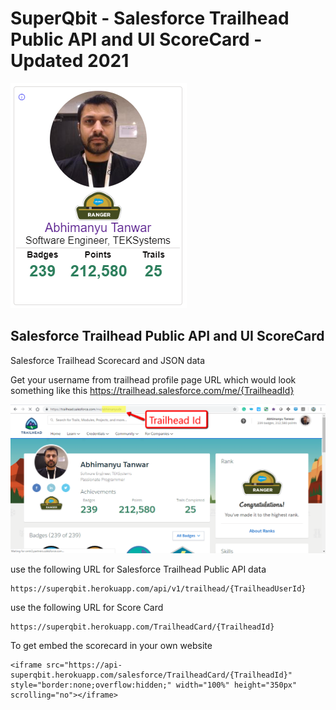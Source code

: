 # SuperQbit - Salesforce Trailhead Public API and UI ScoreCard - Updated 2021


![alt text](https://raw.githubusercontent.com/abhimanyud3dx/Trailhead-Score-Card/master/Screenshots/trailhead_Badge.png)
## Salesforce Trailhead Public API and UI ScoreCard
Salesforce Trailhead Scorecard and JSON data

Get your username from trailhead profile page URL which would look something like this
https://trailhead.salesforce.com/me/{TrailheadId}

![alt text](https://raw.githubusercontent.com/abhimanyud3dx/Trailhead-Score-Card/master/Screenshots/trailheadProfile.png)

use the following URL for Salesforce Trailhead Public API data
```
https://superqbit.herokuapp.com/api/v1/trailhead/{TrailheadUserId}
```

use the following URL for Score Card
```
https://superqbit.herokuapp.com/TrailheadCard/{TrailheadId}
```

To get embed the scorecard in your own website
```
<iframe src="https://api-superqbit.herokuapp.com/salesforce/TrailheadCard/{TrailheadId}" style="border:none;overflow:hidden;" width="100%" height="350px" scrolling="no"></iframe>
```


